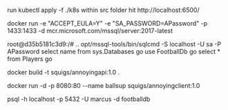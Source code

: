 run  kubectl apply -f ./k8s within src folder
hit http://localhost:6500/


docker run -e "ACCEPT_EULA=Y" -e "SA_PASSWORD=APassword" -p 1433:1433 -d mcr.microsoft.com/mssql/server:2017-latest


root@d35b5181c3d9:/# .. opt/mssql-tools/bin/sqlcmd -S localhost -U sa -P APassword 
select name from sys.Databases
go
use FootballDb
go
select * from Players
go


docker build -t squigs/annoyingapi:1.0 .

docker run -d -p 8080:80 --name ballsup squigs/annoyingclient:1.0

psql -h localhost -p 5432 -U marcus -d footballdb